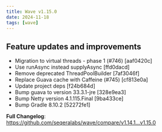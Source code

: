 ```yaml
---
title: Wave v1.15.0
date: 2024-11-18
tags: [wave]
---
```


## Feature updates and improvements

* Migration to virtual threads - phase 1 (#746) [aaf0420c]
* Use runAsync instead supplyAsync [ffd0dacd]
* Remove deprecated ThreadPoolBuilder [7af3046f]
* Replace Guava cache with Caffeine (#745) [cf813e0a]
* Update project deps [f24b684d]
* Bump  guava to version 33.3.1-jre [328e9ea3]
* Bump Netty version 4.1.115.Final [9ba433ce]
* Bump Gradle 8.10.2 [52272fe1]

**Full Changelog**: https://github.com/seqeralabs/wave/compare/v1.14.1...v1.15.0
